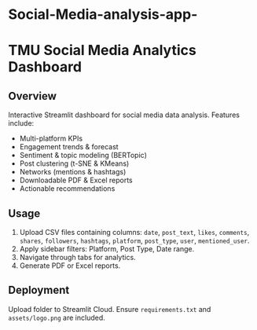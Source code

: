 # Social-Media-analysis-app-
# TMU Social Media Analytics Dashboard

## Overview
Interactive Streamlit dashboard for social media data analysis. Features include:
- Multi-platform KPIs
- Engagement trends & forecast
- Sentiment & topic modeling (BERTopic)
- Post clustering (t-SNE & KMeans)
- Networks (mentions & hashtags)
- Downloadable PDF & Excel reports
- Actionable recommendations

## Usage
1. Upload CSV files containing columns: 
   `date`, `post_text`, `likes`, `comments`, `shares`, `followers`, `hashtags`, `platform`, `post_type`, `user`, `mentioned_user`.
2. Apply sidebar filters: Platform, Post Type, Date range.
3. Navigate through tabs for analytics.
4. Generate PDF or Excel reports.

## Deployment
Upload folder to Streamlit Cloud. Ensure `requirements.txt` and `assets/logo.png` are included.
